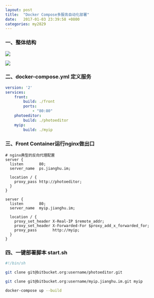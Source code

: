 ```yaml
---
layout: post
title:  "Docker Compose多服务自动化部署"
date:   2017-01-03 23:39:58 +0800
categories: my2829
---
```


### 一、整体结构
![](https://mmbiz.qlogo.cn/mmbiz_jpg/SHQtibmBWibdzzgNR2WwkMPIf1vxoawmWTyVmukgSjfmiaSy8lfCKa3vqCibiakhic7VvVyibnv8ZA4ic29yicT45MT4gJA/0?wx_fmt=jpeg)

![](https://mmbiz.qlogo.cn/mmbiz_png/SHQtibmBWibdzzgNR2WwkMPIf1vxoawmWTfAOfApGWgzHQglqlU7YKFpC7fFfLDOmZmspfO2mPzK5HQQlYYWWhkQ/0?wx_fmt=png)

### 二、docker-compose.yml 定义服务
```yml
version: '2'
services:
    front:
        build: ./front
        ports:
            - "80:80"
    photoeditor:
        build: ./photoeditor
    myip:
        build: ./myip
```
### 三、Front Container运行nginx做出口
```nginx
# nginx典型的反向代理配置
server {
  listen       80;
  server_name  ps.jianghu.im;

  location / {
    proxy_pass http://photoeditor;
  }
}

server {
  listen       80;
  server_name  myip.jianghu.im;

  location / {
    proxy_set_header X-Real-IP $remote_addr;
    proxy_set_header X-Forwarded-For $proxy_add_x_forwarded_for;
    proxy_pass       http://myip;
  }
}
```

### 四、一键部署脚本 start.sh
```bash
#!/bin/sh

git clone git@bitbucket.org:username/photoeditor.git

git clone git@bitbucket.org:username/myip.jianghu.im.git myip

docker-compose up --build
```
